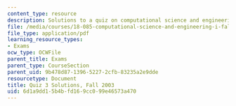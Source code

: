 ```yaml
---
content_type: resource
description: Solutions to a quiz on computational science and engineering.
file: /media/courses/18-085-computational-science-and-engineering-i-fall-2008/6d1a9dd15b4bfd169cc099e46573a470_q318085f03sol.pdf
file_type: application/pdf
learning_resource_types:
- Exams
ocw_type: OCWFile
parent_title: Exams
parent_type: CourseSection
parent_uid: 9b478d87-1396-5227-2cfb-83235a2e9dde
resourcetype: Document
title: Quiz 3 Solutions, Fall 2003
uid: 6d1a9dd1-5b4b-fd16-9cc0-99e46573a470
---
```

